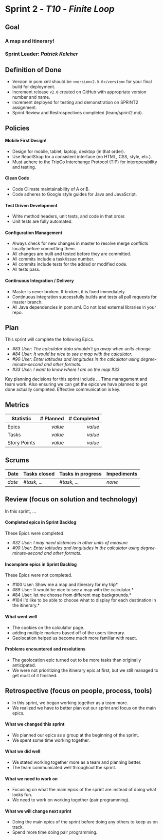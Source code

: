 # Sprint 2 - *T10* - *Finite Loop*

## Goal

### A map and itinerary!
### Sprint Leader: *Patrick Keleher*

## Definition of Done

* Version in pom.xml should be `<version>2.0.0</version>` for your final build for deployment.
* Increment release `v2.0` created on GitHub with appropriate version number and name.
* Increment deployed for testing and demonstration on SPRINT2 assignment.
* Sprint Review and Restrospectives completed (team/sprint2.md).


## Policies

#### Mobile First Design!
* Design for mobile, tablet, laptop, desktop (in that order).
* Use ReactStrap for a consistent interface (no HTML, CSS, style, etc.).
* Must adhere to the TripCo Interchange Protocol (TIP) for interoperability and testing.
#### Clean Code
* Code Climate maintainability of A or B.
* Code adheres to Google style guides for Java and JavaScript.
#### Test Driven Development
* Write method headers, unit tests, and code in that order.
* Unit tests are fully automated.
#### Configuration Management
* Always check for new changes in master to resolve merge conflicts locally before committing them.
* All changes are built and tested before they are committed.
* All commits include a task/issue number.
* All commits include tests for the added or modified code.
* All tests pass.
#### Continuous Integration / Delivery
* Master is never broken.  If broken, it is fixed immediately.
* Continuous integration successfully builds and tests all pull requests for master branch.
* All Java dependencies in pom.xml.  Do not load external libraries in your repo.


## Plan

This sprint will complete the following Epics.

* *#83 User: The calculator data shouldn't go away when units change.*
* *#84 User: It would be nice to see a map with the calculator.*
* *#90 User: Enter latitudes and longitudes in the calculator using degree-minute-second and other formats.*
* *#33 User: I want to know where I am on the map #33*



Key planning decisions for this sprint include ...
Time management and team work. Also ensuring we can get the epics we have planned to get done actually completed. Effective communication is key.

## Metrics

| Statistic | # Planned | # Completed |
| --- | ---: | ---: |
| Epics | *value* | *value* |
| Tasks |  *value*   | *value* |
| Story Points |  *value*  | *value* |


## Scrums

| Date | Tasks closed  | Tasks in progress | Impediments |
| :--- | :--- | :--- | :--- |
| *date* | *#task, ...* | *#task, ...* | *none* |


## Review (focus on solution and technology)

In this sprint, ...

#### Completed epics in Sprint Backlog

These Epics were completed.

* *#32 User: I may need distances in other units of measure*
* *#90 User: Enter latitudes and longitudes in the calculator using degree-minute-second and other formats.*

#### Incomplete epics in Sprint Backlog

These Epics were not completed.

* #100 User: Show me a map and itinerary for my trip*
* #89 User: It would be nice to see a map with the calculator.*
* #84 User: let me choose from different map backgrounds.*
* #104 I'd like to be able to choose what to display for each destination in the itinerary.*

#### What went well

* The cookies on the calculator page.
* adding multiple markers based off of the users itinerary.  
* Geolocation helped us become much more familiar with react.


#### Problems encountered and resolutions

* The geolocation epic turned out to be more tasks than originally anticipated.
* We were not prioritizing the itinerary epic at first, but we still managed to get most of it finished.


## Retrospective (focus on people, process, tools)

* In this sprint, we began working together as a team more.
* We realized we have to better plan out our sprint and focus on the main epics. 

#### What we changed this sprint

* We planned our epics as a group at the beginning of the sprint.
* We spent some time working together.  

#### What we did well

* We stated working together more as a team and planning better.
* The team communicated well throughout the sprint.

#### What we need to work on

* Focusing on what the main epics of the sprint are instead of doing what looks fun.
* We need to work on working together (pair programming).

#### What we will change next sprint

* Doing the main epics of the sprint before doing any others to keep us on track. 
* Spend more time doing pair programming.
